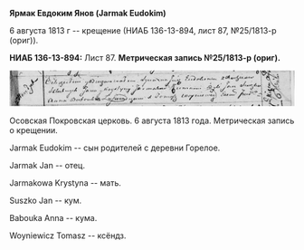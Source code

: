 **Ярмак Евдоким Янов (Jarmak Eudokim)**

6 августа 1813 г -- крещение (НИАБ 136-13-894, лист 87, №25/1813-р
(ориг)).

**НИАБ 136-13-894:** Лист 87. **Метрическая запись №25/1813-р (ориг).**

![](./media/bdfbb910ec5d598c612cb8ec8ebfe071e1df57d5.png)

Осовская Покровская церковь. 6 августа 1813 года. Метрическая запись о
крещении.

Jarmak Eudokim -- сын родителей с деревни Горелое.

Jarmak Jan -- отец.

Jarmakowa Krystyna -- мать.

Suszko Jan -- кум.

Babouka Anna -- кума.

Woyniewicz Tomasz -- ксёндз.
